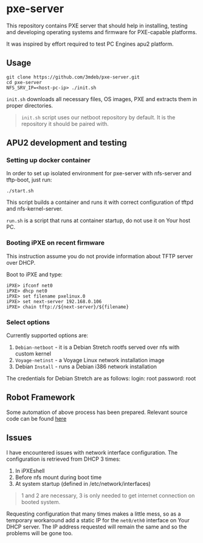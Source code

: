 pxe-server
==========

This repository contains PXE server that should help in installing, testing and
developing operating systems and firmware for PXE-capable platforms.

It was inspired by effort required to test PC Engines apu2 platform.


Usage
-----

```
git clone https://github.com/3mdeb/pxe-server.git
cd pxe-server
NFS_SRV_IP=<host-pc-ip> ./init.sh
```

`init.sh` downloads all necessary files, OS images, PXE and extracts them in
proper directories.

> `init.sh` script uses our netboot repository by default. It is the repository it
> should be paired with.

APU2 development and testing
----------------------------

### Setting up docker container

In order to set up isolated environment for pxe-server with nfs-server and
tftp-boot, just run:

```
./start.sh
```

This script builds a container and runs it with correct configuration of tftpd
and nfs-kernel-server.

`run.sh` is a script that runs at container startup, do not use it on Your host
PC.

### Booting iPXE on recent firmware

This instruction assume you do not provide information about TFTP server over
DHCP.

Boot to iPXE and type:

```
iPXE> ifconf net0
iPXE> dhcp net0
iPXE> set filename pxelinux.0
iPXE> set next-server 192.168.0.106
iPXE> chain tftp://${next-server}/${filename}
```

### Select options

Currently supported options are:

1. `Debian-netboot` - it is a Debian Stretch rootfs served over nfs with custom
kernel
2. `Voyage-netinst` - a Voyage Linux network installation image
3. Debian `Install` - runs a Debian i386 network installation

The credentials for Debian Stretch are as follows:
login: root
password: root

## Robot Framework

Some automation of above process has been prepared. Relevant source code can be found [here](https://github.com/pcengines/apu-test-suite)


## Issues

I have encountered issues with network interface configuration. The
configuration is retrieved from DHCP 3 times:

1. In iPXEshell
2. Before nfs mount during boot time
3. At system startup (defined in /etc/network/interfaces)

> 1 and 2 are necessary, 3 is only needed to get internet connection on booted
system.

Requesting configuration that many times makes a little mess, so as a temporary
workaround add a static IP for the `net0/eth0` interface on Your DHCP server.
The IP address requested will remain the same and so the problems will be gone
too.

